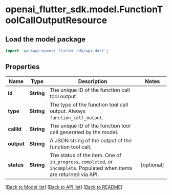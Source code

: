 # openai_flutter_sdk.model.FunctionToolCallOutputResource

## Load the model package
```dart
import 'package:openai_flutter_sdk/api.dart';
```

## Properties
Name | Type | Description | Notes
------------ | ------------- | ------------- | -------------
**id** | **String** | The unique ID of the function call tool output.  | 
**type** | **String** | The type of the function tool call output. Always `function_call_output`.  | 
**callId** | **String** | The unique ID of the function tool call generated by the model.  | 
**output** | **String** | A JSON string of the output of the function tool call.  | 
**status** | **String** | The status of the item. One of `in_progress`, `completed`, or `incomplete`. Populated when items are returned via API.  | [optional] 

[[Back to Model list]](../README.md#documentation-for-models) [[Back to API list]](../README.md#documentation-for-api-endpoints) [[Back to README]](../README.md)


